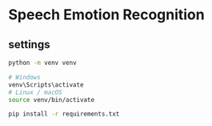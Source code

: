 # Speech Emotion Recognition

## settings

```bash
python -m venv venv
```
```bash
# Windows
venv\Scripts\activate
# Linux / macOS
source venv/bin/activate
```
```bash
pip install -r requirements.txt
```
